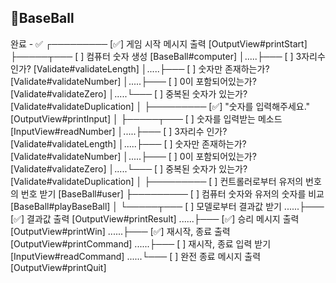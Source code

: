 ## 🎯BaseBall

완료 - ✅
┌───────── [✅] <View> 게임 시작 메시지 출력 [OutputView#printStart]
├─────┬─── [ ] <Model> 컴퓨터 숫자 생성 [BaseBall#computer]
│.....├─── [ ] <Model> 3자리수 인가? [Validate#validateLength]
│.....├─── [ ] <Model> 숫자만 존재하는가? [Validate#validateNumber]
│.....├─── [ ] <Model> 0이 포함되어있는가? [Validate#validateZero]
│.....└─── [ ] <Model> 중복된 숫자가 있는가? [Validate#validateDuplication]
│
├───────── [✅] <View> "숫자를 입력해주세요." [OutputView#printInput]
│
├─────┬─── [ ] <Controller> 숫자를 입력받는 메소드 [InputView#readNumber]
│.....├─── [ ] <Controller> 3자리수 인가? [Validate#validateLength]
│.....├─── [ ] <Controller> 숫자만 존재하는가? [Validate#validateNumber]
│.....├─── [ ] <Controller> 0이 포함되어있는가? [Validate#validateZero]
│.....└─── [ ] <Controller> 중복된 숫자가 있는가? [Validate#validateDuplication]
│
├───────── [ ] <Model> 컨트롤러로부터 유저의 번호의 번호 받기 [BaseBall#user]
├───────── [ ] <Model> 컴퓨터 숫자와 유저의 숫자를 비교 [BaseBall#playBaseBall]
│
└─────┬─── [ ] <Controller> 모델로부터 결과값 받기
......├─── [✅] <View> 결과값 출력 [OutputView#printResult]
......├─── [✅] <View> 승리 메시지 출력 [OutputView#printWin]
......├─── [✅] <View> 재시작, 종료 출력 [OutputView#printCommand]
......├─── [ ] <Controller> 재시작, 종료 입력 받기 [InputView#readCommand]
......└─── [ ] <View> 완전 종료 메시지 출력 [OutputView#printQuit]

